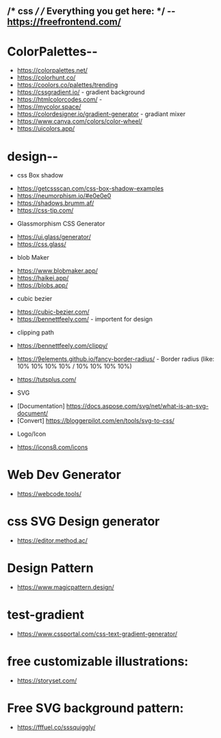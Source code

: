  /* css */
/* Everything you get here: */
-- https://freefrontend.com/
------------------------------
# ColorPalettes--
* https://colorpalettes.net/
* https://colorhunt.co/
* https://coolors.co/palettes/trending
* https://cssgradient.io/ - gradient background
* https://htmlcolorcodes.com/ -
* https://mycolor.space/
* https://colordesigner.io/gradient-generator - gradiant mixer
* https://www.canva.com/colors/color-wheel/
* https://uicolors.app/

# design--
- css Box shadow
* https://getcssscan.com/css-box-shadow-examples
* https://neumorphism.io/#e0e0e0
* https://shadows.brumm.af/
* https://css-tip.com/

- Glassmorphism CSS Generator
* https://ui.glass/generator/
* https://css.glass/

- blob Maker
* https://www.blobmaker.app/
* https://haikei.app/
* https://blobs.app/

- cubic bezier
* https://cubic-bezier.com/ 
* https://bennettfeely.com/ - importent for design

- clipping path
* https://bennettfeely.com/clippy/ 
* https://9elements.github.io/fancy-border-radius/ - Border radius (like: 10% 10% 10% 10% / 10% 10% 10% 10%)

* https://tutsplus.com/

- SVG
* [Documentation] https://docs.aspose.com/svg/net/what-is-an-svg-document/
* [Convert] https://bloggerpilot.com/en/tools/svg-to-css/

- Logo/Icon
* https://icons8.com/icons

# Web Dev Generator
* https://webcode.tools/

# css SVG Design generator
* https://editor.method.ac/

# Design Pattern
* https://www.magicpattern.design/

# test-gradient
* https://www.cssportal.com/css-text-gradient-generator/

# free customizable illustrations:
* https://storyset.com/

# Free SVG background pattern:
* https://fffuel.co/sssquiggly/